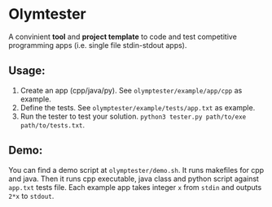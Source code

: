 # Olymtester
A convinient **tool** and **project template** to code and test competitive programming apps (i.e. single file stdin-stdout apps).

## Usage: 

1. Create an app (cpp/java/py). See `olymptester/example/app/cpp` as example.
2. Define the tests. See `olymptester/example/tests/app.txt` as example.
3. Run the tester to test your solution. `python3 tester.py path/to/exe path/to/tests.txt`.

## Demo:
You can find a demo script at `olymptester/demo.sh`.
It runs makefiles for cpp and java. Then it runs cpp executable, java class and python script against `app.txt` tests file.
Each example app takes integer `x` from `stdin` and outputs `2*x` to `stdout`.
